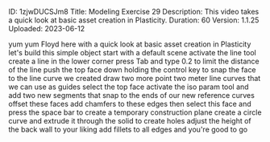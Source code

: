 ID: 1zjwDUCSJm8
Title: Modeling Exercise 29
Description: This video takes a quick look at basic asset creation in Plasticity.
Duration: 60
Version: 1.1.25
Uploaded: 2023-06-12

yum yum
Floyd here with a quick look at basic
asset creation in Plasticity let's
build this simple object start with a
default scene activate the line tool
create a line in the lower corner press
Tab and type 0.2 to limit the distance
of the line push the top face down
holding the control key to snap the face
to the line curve we created draw two
more point two meter line curves that we
can use as guides select the top face
activate the iso param tool and add two
new segments that snap to the ends of
our new reference curves offset these
faces
add chamfers to these edges then select
this face and press the space bar to
create a temporary construction plane
create a circle curve and extrude it
through the solid to create holes
adjust the height of the back wall to
your liking add fillets to all edges
and you're good to go
